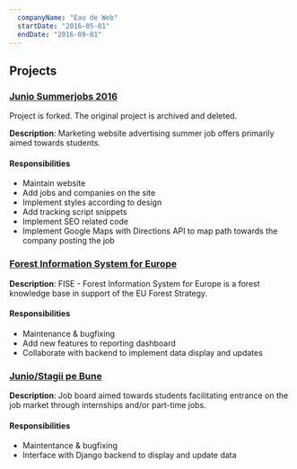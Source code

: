 ```yaml
---
  companyName: "Eau de Web"
  startDate: "2016-05-01"
  endDate: "2016-09-01"
---
```


## Projects

### [Junio Summerjobs 2016](https://github.com/epr3/summer2016)

Project is forked. The original project is archived and deleted.

**Description**: Marketing website advertising summer job offers primarily aimed towards students.

#### Responsibilities
- Maintain website
- Add jobs and companies on the site
- Implement styles according to design
- Add tracking script snippets
- Implement SEO related code
- Implement Google Maps with Directions API to map path towards the company posting the job

### [Forest Information System for Europe](https://forest.eea.europa.eu/)

**Description**: FISE - Forest Information System for Europe is a forest knowledge base in support of the EU Forest Strategy.

#### Responsibilities
- Maintenance & bugfixing
- Add new features to reporting dashboard
- Collaborate with backend to implement data display and updates

### [Junio/Stagii pe Bune](https://junio.ro/)

**Description**: Job board aimed towards students facilitating entrance on the job market through internships and/or part-time jobs.

#### Responsibilities
- Maintentance & bugfixing
- Interface with Django backend to display and update data